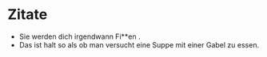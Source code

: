 # Zitate

- Sie werden dich irgendwann Fi**en .
- Das ist halt so als ob man versucht eine Suppe mit einer Gabel zu essen.
